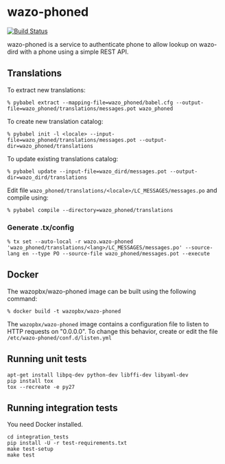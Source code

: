 wazo-phoned
================

[![Build Status](https://jenkins.wazo.community/buildStatus/icon?job=wazo-phoned)](https://jenkins.wazo.community/job/wazo-phoned)

wazo-phoned is a service to authenticate phone to allow lookup on
wazo-dird with a phone using a simple REST API.


## Translations

To extract new translations:

    % pybabel extract --mapping-file=wazo_phoned/babel.cfg --output-file=wazo_phoned/translations/messages.pot wazo_phoned

To create new translation catalog:

    % pybabel init -l <locale> --input-file=wazo_phoned/translations/messages.pot --output-dir=wazo_phoned/translations

To update existing translations catalog:

    % pybabel update --input-file=wazo_dird/messages.pot --output-dir=wazo_dird/translations

Edit file `wazo_phoned/translations/<locale>/LC_MESSAGES/messages.po` and compile
using:

    % pybabel compile --directory=wazo_phoned/translations


### Generate .tx/config

    % tx set --auto-local -r wazo.wazo-phoned 'wazo_phoned/translations/<lang>/LC_MESSAGES/messages.po' --source-lang en --type PO --source-file wazo_phoned/messages.pot --execute


Docker
------

The wazopbx/wazo-phoned image can be built using the following command:

    % docker build -t wazopbx/wazo-phoned

The `wazopbx/wazo-phoned` image contains a configuration file to listen to
HTTP requests on "0.0.0.0". To change this behavior, create or edit the file
`/etc/wazo-phoned/conf.d/listen.yml`


Running unit tests
------------------

```
apt-get install libpq-dev python-dev libffi-dev libyaml-dev
pip install tox
tox --recreate -e py27
```


Running integration tests
-------------------------

You need Docker installed.

```
cd integration_tests
pip install -U -r test-requirements.txt
make test-setup
make test
```
